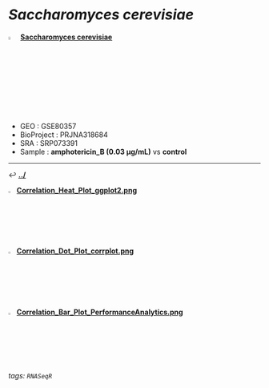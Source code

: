 # *Saccharomyces cerevisiae* 

<img src="https://i.imgur.com/cvAtbAY.png" width="4%"> [**Saccharomyces cerevisiae**](https://howardchao.github.io/RNASeqR_analysis_result/Saccharomyces_cerevisiae_GSE80357_SRP073391/)
 * GEO        : GSE80357
 * BioProject : PRJNA318684
 * SRA        : SRP073391
 * Sample     : **amphotericin_B (0.03 µg/mL)** vs **control**

---

&#8617; [**.\./**](https://howardchao.github.io/RNASeqR_analysis_result/Saccharomyces_cerevisiae_GSE80357_SRP073391/RNASeq_results/DESeq2_analysis/images/preDE/)

<img src="https://i.imgur.com/P7dWPGf.png" width="2.5%"> [**Correlation_Heat_Plot_ggplot2.png**](https://howardchao.github.io/RNASeqR_analysis_result/Saccharomyces_cerevisiae_GSE80357_SRP073391/RNASeq_results/DESeq2_analysis/images/preDE/Correlation/Correlation_Heat_Plot_ggplot2.png)

<img src="https://i.imgur.com/P7dWPGf.png" width="2.5%"> [**Correlation_Dot_Plot_corrplot.png**](https://howardchao.github.io/RNASeqR_analysis_result/Saccharomyces_cerevisiae_GSE80357_SRP073391/RNASeq_results/DESeq2_analysis/images/preDE/Correlation/Correlation_Dot_Plot_corrplot.png)

<img src="https://i.imgur.com/P7dWPGf.png" width="2.5%"> [**Correlation_Bar_Plot_PerformanceAnalytics.png**](https://howardchao.github.io/RNASeqR_analysis_result/Saccharomyces_cerevisiae_GSE80357_SRP073391/RNASeq_results/DESeq2_analysis/images/preDE/Correlation/Correlation_Bar_Plot_PerformanceAnalytics.png)

###### tags: `RNASeqR`
